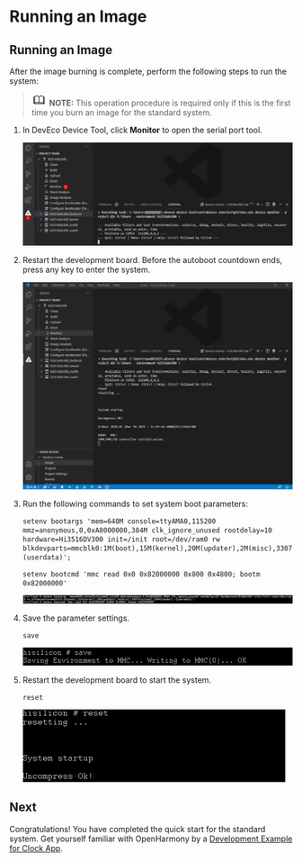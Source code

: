 # Running an Image<a name="EN-US_TOPIC_0000001142160948"></a>

## Running an Image<a name="section153991115191314"></a>

After the image burning is complete, perform the following steps to run the system:

>![](../public_sys-resources/icon-note.gif) **NOTE:** 
>This operation procedure is required only if this is the first time you burn an image for the standard system.

1.  In DevEco Device Tool, click  **Monitor**  to open the serial port tool.

    ![](figures/open-the-serial-port-tool.png)

2.  Restart the development board. Before the autoboot countdown ends, press any key to enter the system.

    ![](figures/press-any-key-to-enter-the-system.gif)

3.  Run the following commands to set system boot parameters:

    ```
    setenv bootargs 'mem=640M console=ttyAMA0,115200 mmz=anonymous,0,0xA8000000,384M clk_ignore_unused rootdelay=10 hardware=Hi3516DV300 init=/init root=/dev/ram0 rw blkdevparts=mmcblk0:1M(boot),15M(kernel),20M(updater),2M(misc),3307M(system),256M(vendor),-(userdata)';
    ```

    ```
    setenv bootcmd 'mmc read 0x0 0x82000000 0x800 0x4800; bootm 0x82000000'
    ```

    ![](figures/setenv-bootargs.png)

4.  Save the parameter settings.

    ```
    save
    ```

    ![](figures/save-the-parameter-settings.png)

5.  Restart the development board to start the system.

    ```
    reset
    ```

    ![](figures/start-the-system.png)


## Next<a name="section5600113114323"></a>

Congratulations! You have completed the quick start for the standard system. Get yourself familiar with OpenHarmony by a  [Development Example for Clock App](../guide/device-clock-guide.md).

